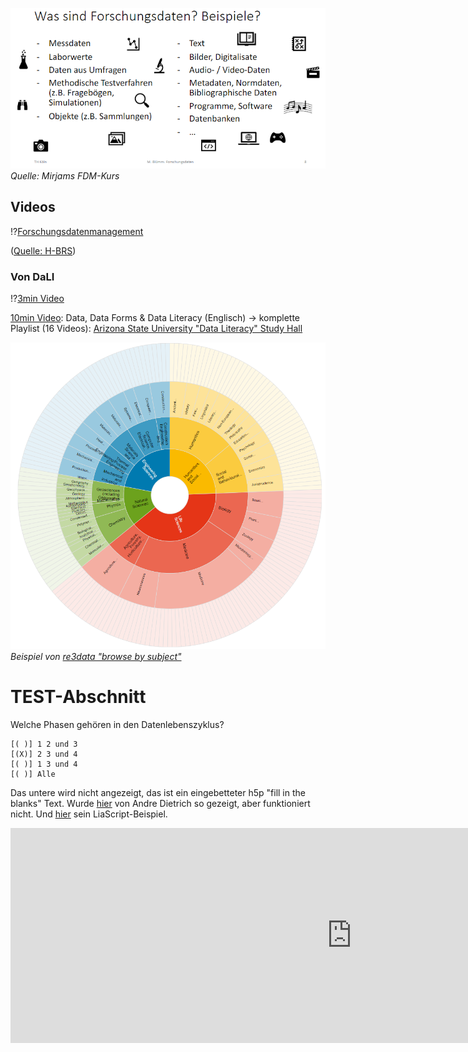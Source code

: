 

![Forschunsdaten](Materialien/img/FD_Mirjam.PNG)
*Quelle: Mirjams FDM-Kurs*

## Videos

!?[Forschungsdatenmanagement](https://www.youtube.com/watch?v=hcHCUN-kZaA)

([Quelle: H-BRS](https://www.h-brs.de/de/bib/forschungsdatenmanagement))

### Von DaLI
!?[3min Video](https://medien.cedis.fu-berlin.de/data_literacy/a_data_literacy/01_dl-allgemein_720p.mp4 "Was ist Data Literacy")

[10min Video](https://www.youtube.com/watch?v=yhO_t-c3yJY): Data, Data Forms & Data Literacy (Englisch) → komplette Playlist (16 Videos): [Arizona State University "Data Literacy" Study Hall](https://www.youtube.com/watch?v=0H8awA3GBPg&list=PLID58IQe16nE-1980HOGDWsvf0skE2jvS)



![re3data](Materialien/img/re3data_subject.PNG)
*Beispiel von [re3data "browse by subject"](https://www.re3data.org/browse/by-subject/)*



# TEST-Abschnitt

Welche Phasen gehören in den Datenlebenszyklus? 

    [( )] 1 2 und 3
    [(X)] 2 3 und 4
    [( )] 1 3 und 4
    [( )] Alle


Das untere wird nicht angezeigt, das ist ein eingebetteter h5p "fill in the blanks" Text. Wurde [hier](https://github.com/andre-dietrich/H5P-Test/blob/main/README.md) von Andre Dietrich so gezeigt, aber funktioniert nicht. Und [hier](https://liascript.github.io/course/?https://raw.githubusercontent.com/andre-dietrich/H5P-Test/main/README.md#1) sein LiaScript-Beispiel.

<iframe src="https://h5p.org/h5p/embed/1381483" width="1091" height="344" frameborder="0" allowfullscreen="allowfullscreen" allow="geolocation *; microphone *; camera *; midi *; encrypted-media *" title="Speichern"></iframe>